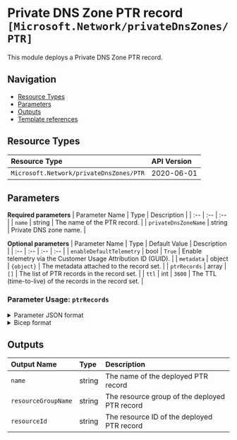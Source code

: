 # Private DNS Zone PTR record `[Microsoft.Network/privateDnsZones/PTR]`

This module deploys a Private DNS Zone PTR record.

## Navigation

- [Resource Types](#Resource-Types)
- [Parameters](#Parameters)
- [Outputs](#Outputs)
- [Template references](#Template-references)

## Resource Types

| Resource Type | API Version |
| :-- | :-- |
| `Microsoft.Network/privateDnsZones/PTR` | 2020-06-01 |

## Parameters

**Required parameters**
| Parameter Name | Type | Description |
| :-- | :-- | :-- |
| `name` | string | The name of the PTR record. |
| `privateDnsZoneName` | string | Private DNS zone name. |

**Optional parameters**
| Parameter Name | Type | Default Value | Description |
| :-- | :-- | :-- | :-- |
| `enableDefaultTelemetry` | bool | `True` | Enable telemetry via the Customer Usage Attribution ID (GUID). |
| `metadata` | object | `{object}` | The metadata attached to the record set. |
| `ptrRecords` | array | `[]` | The list of PTR records in the record set. |
| `ttl` | int | `3600` | The TTL (time-to-live) of the records in the record set. |


### Parameter Usage: `ptrRecords`

<details>

<summary>Parameter JSON format</summary>

```json
"ptrRecords": {
    "value": [
        {
            "ptrdname": "string"
        }
    ]
}
```

</details>

<details>

<summary>Bicep format</summary>

```bicep
ptrRecords: [
    {
        ptrdname: 'string'
    }
]
```

</details>
<p>

## Outputs

| Output Name | Type | Description |
| :-- | :-- | :-- |
| `name` | string | The name of the deployed PTR record |
| `resourceGroupName` | string | The resource group of the deployed PTR record |
| `resourceId` | string | The resource ID of the deployed PTR record |


